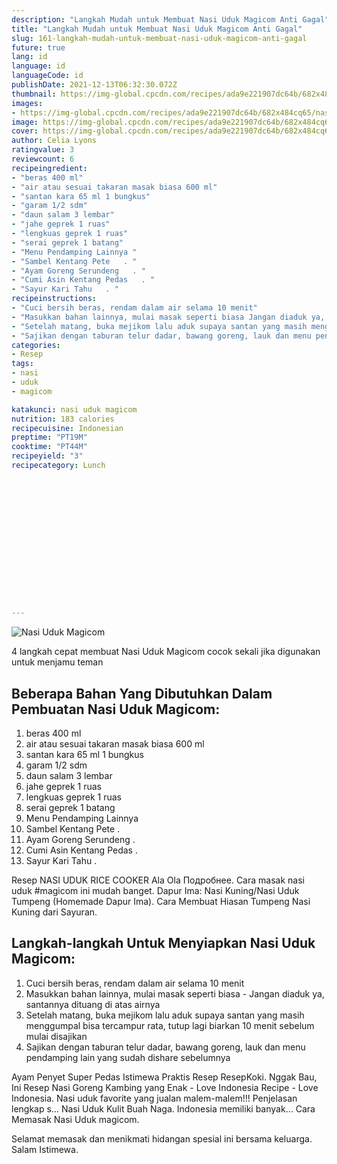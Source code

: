 ```yaml
---
description: "Langkah Mudah untuk Membuat Nasi Uduk Magicom Anti Gagal"
title: "Langkah Mudah untuk Membuat Nasi Uduk Magicom Anti Gagal"
slug: 161-langkah-mudah-untuk-membuat-nasi-uduk-magicom-anti-gagal
future: true
lang: id
language: id
languageCode: id
publishDate: 2021-12-13T06:32:30.072Z 
thumbnail: https://img-global.cpcdn.com/recipes/ada9e221907dc64b/682x484cq65/nasi-uduk-magicom-foto-resep-utama.png
images:
- https://img-global.cpcdn.com/recipes/ada9e221907dc64b/682x484cq65/nasi-uduk-magicom-foto-resep-utama.png
image: https://img-global.cpcdn.com/recipes/ada9e221907dc64b/682x484cq65/nasi-uduk-magicom-foto-resep-utama.png
cover: https://img-global.cpcdn.com/recipes/ada9e221907dc64b/682x484cq65/nasi-uduk-magicom-foto-resep-utama.png
author: Celia Lyons
ratingvalue: 3
reviewcount: 6
recipeingredient:
- "beras 400 ml"
- "air atau sesuai takaran masak biasa 600 ml"
- "santan kara 65 ml 1 bungkus"
- "garam 1/2 sdm"
- "daun salam 3 lembar"
- "jahe geprek 1 ruas"
- "lengkuas geprek 1 ruas"
- "serai geprek 1 batang"
- "Menu Pendamping Lainnya "
- "Sambel Kentang Pete   . "
- "Ayam Goreng Serundeng   . "
- "Cumi Asin Kentang Pedas   . "
- "Sayur Kari Tahu   . "
recipeinstructions:
- "Cuci bersih beras, rendam dalam air selama 10 menit"
- "Masukkan bahan lainnya, mulai masak seperti biasa Jangan diaduk ya, santannya dituang di atas airnya"
- "Setelah matang, buka mejikom lalu aduk supaya santan yang masih menggumpal bisa tercampur rata, tutup lagi biarkan 10 menit sebelum mulai disajikan"
- "Sajikan dengan taburan telur dadar, bawang goreng, lauk dan menu pendamping lain yang sudah dishare sebelumnya"
categories:
- Resep
tags:
- nasi
- uduk
- magicom

katakunci: nasi uduk magicom 
nutrition: 183 calories
recipecuisine: Indonesian
preptime: "PT19M"
cooktime: "PT44M"
recipeyield: "3"
recipecategory: Lunch


     
    
    
    
    
    
    
    
    
    
    
      
    
---
```



![Nasi Uduk Magicom](https://img-global.cpcdn.com/recipes/ada9e221907dc64b/682x484cq65/nasi-uduk-magicom-foto-resep-utama.png)

4 langkah cepat membuat  Nasi Uduk Magicom cocok sekali jika digunakan untuk menjamu teman

<!--inarticleads1-->

## Beberapa Bahan Yang Dibutuhkan Dalam Pembuatan Nasi Uduk Magicom:

1. beras 400 ml
1. air atau sesuai takaran masak biasa 600 ml
1. santan kara 65 ml 1 bungkus
1. garam 1/2 sdm
1. daun salam 3 lembar
1. jahe geprek 1 ruas
1. lengkuas geprek 1 ruas
1. serai geprek 1 batang
1. Menu Pendamping Lainnya 
1. Sambel Kentang Pete   . 
1. Ayam Goreng Serundeng   . 
1. Cumi Asin Kentang Pedas   . 
1. Sayur Kari Tahu   . 

Resep NASI UDUK RICE COOKER Ala Ola Подробнее. Cara masak nasi uduk #magicom ini mudah banget. Dapur Ima: Nasi Kuning/Nasi Uduk Tumpeng (Homemade Dapur Ima). Cara Membuat Hiasan Tumpeng Nasi Kuning dari Sayuran. 

<!--inarticleads2-->

## Langkah-langkah Untuk Menyiapkan Nasi Uduk Magicom:

1. Cuci bersih beras, rendam dalam air selama 10 menit
1. Masukkan bahan lainnya, mulai masak seperti biasa - Jangan diaduk ya, santannya dituang di atas airnya
1. Setelah matang, buka mejikom lalu aduk supaya santan yang masih menggumpal bisa tercampur rata, tutup lagi biarkan 10 menit sebelum mulai disajikan
1. Sajikan dengan taburan telur dadar, bawang goreng, lauk dan menu pendamping lain yang sudah dishare sebelumnya


Ayam Penyet Super Pedas Istimewa Praktis Resep ResepKoki. Nggak Bau, Ini Resep Nasi Goreng Kambing yang Enak - Love Indonesia Recipe - Love Indonesia. Nasi uduk favorite yang jualan malem-malem!!! Penjelasan lengkap s… Nasi Uduk Kulit Buah Naga. Indonesia memiliki banyak… Cara Memasak Nasi Uduk magicom. 

Selamat memasak dan menikmati hidangan spesial ini bersama keluarga. Salam Istimewa.
